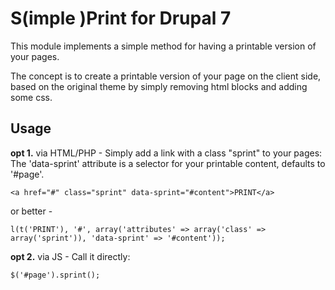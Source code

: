 S(imple )Print for Drupal 7
===========================

This module implements a simple method for having a printable version of your pages.

The concept is to create a printable version of your page on the client side, based on the original theme
by simply removing html blocks and adding some css.

Usage
-------

**opt 1.** via HTML/PHP - Simply add a link with a class "sprint" to your pages:
The 'data-sprint' attribute is a selector for your printable content, defaults to '#page'.
	
`<a href="#" class="sprint" data-sprint="#content">PRINT</a>`

or better -

`l(t('PRINT'), '#', array('attributes' => array('class' => array('sprint')), 'data-sprint' => '#content'));`


**opt 2.** via JS - Call it directly:

`$('#page').sprint();`
